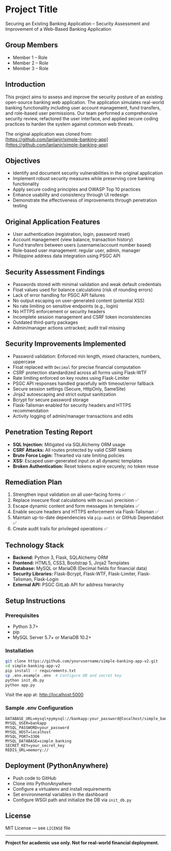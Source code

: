# Project Title
Securing an Existing Banking Application – Security Assessment and Improvement of a Web-Based Banking Application

## Group Members
- Member 1 – Role
- Member 2 – Role
- Member 3 – Role

## Introduction
This project aims to assess and improve the security posture of an existing open-source banking web application. The application simulates real-world banking functionality including user account management, fund transfers, and role-based user permissions. Our team performed a comprehensive security review, refactored the user interface, and applied secure coding practices to harden the system against common web threats.

The original application was cloned from:  
[https://github.com/lanlanjr/simple-banking-app](https://github.com/lanlanjr/simple-banking-app)

## Objectives
- Identify and document security vulnerabilities in the original application
- Implement robust security measures while preserving core banking functionality
- Apply secure coding principles and OWASP Top 10 practices
- Enhance usability and consistency through UI redesign
- Demonstrate the effectiveness of improvements through penetration testing

## Original Application Features
- User authentication (registration, login, password reset)
- Account management (view balance, transaction history)
- Fund transfers between users (username/account number based)
- Role-based user management: regular user, admin, manager
- Philippine address data integration using PSGC API

## Security Assessment Findings
- Passwords stored with minimal validation and weak default credentials
- Float values used for balance calculations (risk of rounding errors)
- Lack of error handling for PSGC API failures
- No output escaping on user-generated content (potential XSS)
- No rate limiting on sensitive endpoints (e.g., login)
- No HTTPS enforcement or security headers
- Incomplete session management and CSRF token inconsistencies
- Outdated third-party packages
- Admin/manager actions untracked; audit trail missing

## Security Improvements Implemented
- Password validation: Enforced min length, mixed characters, numbers, uppercase
- Float replaced with `Decimal` for precise financial computation
- CSRF protection standardized across all forms using Flask-WTF
- Rate limiting enforced on key routes using Flask-Limiter
- PSGC API responses handled gracefully with timeout/error fallback
- Secure session settings (Secure, HttpOnly, SameSite)
- Jinja2 autoescaping and strict output sanitization
- Bcrypt for secure password storage
- Flask-Talisman enabled for security headers and HTTPS recommendation
- Activity logging of admin/manager transactions and edits

## Penetration Testing Report
- **SQL Injection:** Mitigated via SQLAlchemy ORM usage
- **CSRF Attacks:** All routes protected by valid CSRF tokens
- **Brute Force Login:** Thwarted via rate limiting policies
- **XSS:** Escaped user-generated input on all dynamic templates
- **Broken Authentication:** Reset tokens expire securely; no token reuse

## Remediation Plan
1. Strengthen input validation on all user-facing forms ✅
2. Replace insecure float calculations with `Decimal` precision ✅
3. Escape dynamic content and form messages in templates ✅
4. Enable secure headers and HTTPS enforcement via Flask-Talisman ✅
5. Maintain up-to-date dependencies via `pip-audit` or GitHub Dependabot ✅
6. Create audit trails for privileged operations ✅

## Technology Stack
- **Backend:** Python 3, Flask, SQLAlchemy ORM
- **Frontend:** HTML5, CSS3, Bootstrap 5, Jinja2 Templates
- **Database:** MySQL or MariaDB (Decimal fields for financial data)
- **Security Libraries:** Flask-Bcrypt, Flask-WTF, Flask-Limiter, Flask-Talisman, Flask-Login
- **External API:** PSGC GitLab API for address hierarchy

## Setup Instructions

### Prerequisites
- Python 3.7+
- pip
- MySQL Server 5.7+ or MariaDB 10.2+

### Installation
```bash
git clone https://github.com/yourusername/simple-banking-app-v2.git
cd simple-banking-app-v2
pip install -r requirements.txt
cp .env.example .env  # Configure DB and secret key
python init_db.py
python app.py
```
Visit the app at: [http://localhost:5000](http://localhost:5000)

### Sample .env Configuration
```
DATABASE_URL=mysql+pymysql://bankapp:your_password@localhost/simple_banking
MYSQL_USER=bankapp
MYSQL_PASSWORD=your_password
MYSQL_HOST=localhost
MYSQL_PORT=3306
MYSQL_DATABASE=simple_banking
SECRET_KEY=your_secret_key
REDIS_URL=memory://
```

## Deployment (PythonAnywhere)
- Push code to GitHub
- Clone into PythonAnywhere
- Configure a virtualenv and install requirements
- Set environmental variables in the dashboard
- Configure WSGI path and initialize the DB via `init_db.py`

## License
MIT License — see `LICENSE` file

---
**Project for academic use only. Not for real-world financial deployment.**
